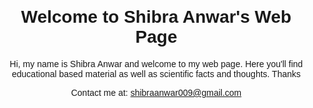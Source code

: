 <!DOCTYPE html>
<html lang="en">
<head>
    <meta charset="UTF-8">
    <meta name="viewport" content="width=device-width, initial-scale=1.0">
    <title>Shibra Anwar's Web Page</title>
    <style>
        body {
            font-family: Arial, sans-serif;
            margin: 20px;
        }
        h1 {
            text-align: center;
        }
        p {
            text-align: center;
        }
    </style>
</head>
<body>
    <h1>Welcome to Shibra Anwar's Web Page</h1>
    <p>Hi, my name is Shibra Anwar and welcome to my web page. Here you'll find educational based material as well as scientific facts and thoughts. Thanks</p>
    <p>Contact me at: <a href="mailto:shibraanwar009@gmail.com">shibraanwar009@gmail.com</a></p>
</body>
</html>
